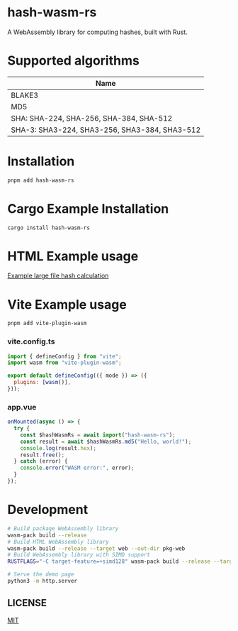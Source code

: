 # hash-wasm-rs

A WebAssembly library for computing hashes, built with Rust.

# Supported algorithms

| Name  
| ----------------------------------------------  
| BLAKE3  
| MD5  
| SHA: SHA-224, SHA-256, SHA-384, SHA-512
| SHA-3: SHA3-224, SHA3-256, SHA3-384, SHA3-512

# Installation

```bash
pnpm add hash-wasm-rs
```

# Cargo Example Installation

```bash
cargo install hash-wasm-rs
```

# HTML Example usage

[Example large file hash calculation](./index.html)

# Vite Example usage

```bash
pnpm add vite-plugin-wasm
```

### vite.config.ts

```javascript
import { defineConfig } from "vite";
import wasm from "vite-plugin-wasm";

export default defineConfig(({ mode }) => ({
  plugins: [wasm()],
}));
```

### app.vue

```javascript
onMounted(async () => {
  try {
    const $hashWasmRs = await import("hash-wasm-rs");
    const result = await $hashWasmRs.md5("Hello, world!");
    console.log(result.hex);
    result.free();
  } catch (error) {
    console.error("WASM error:", error);
  }
});
```

# Development

```bash
# Build package WebAssembly library
wasm-pack build --release
# Build HTML WebAssembly library
wasm-pack build --release --target web --out-dir pkg-web
# Build WebAssembly library with SIMD support
RUSTFLAGS="-C target-feature=+simd128" wasm-pack build --release --target web

# Serve the demo page
python3 -m http.server
```

## LICENSE

[MIT](./LICENSE)
